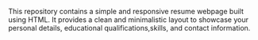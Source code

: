 This repository contains a simple and responsive resume webpage built using HTML. It provides a clean and minimalistic layout to showcase your personal details, educational qualifications,skills, and contact information.
